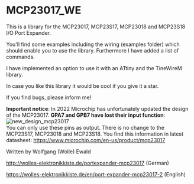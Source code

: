# MCP23017_WE
This is a library for the MCP23017, MCP23S17, MCP23018 and MCP23S18 I/O Port Expander.

You'll find some examples including the wiring (examples folder) which 
should enable you to use the library. Furthermore I have added a list of commands.

I have implemented an option to use it with an ATtiny and the TineWireM library. 

In case you like this library it would be cool if you give it a star.

If you find bugs, please inform me!

<b>Important notice</b>:
In 2022 Microchip has unfortunately updated the design of the MCP23017. <b>GPA7 and GPB7 have lost their input function</b>:</BR>
![new_design_mcp23017](https://user-images.githubusercontent.com/41305162/232289151-890811c7-b6f1-40a1-af07-35e38afbcfbe.png) </BR>
You can only use these pins as output. There is no change to the MCP23S17, MCP23018 and MCP23S18. 
You find this information in latest datasheet:
https://www.microchip.com/en-us/product/mcp23017


Written by Wolfgang (Wolle) Ewald

http://wolles-elektronikkiste.de/portexpander-mcp23017 (German)

https://wolles-elektronikkiste.de/en/port-expander-mcp23017-2 (English)
